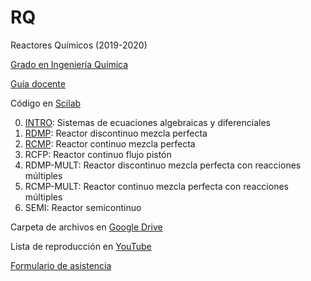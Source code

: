 # RQ

Reactores Químicos (2019-2020)

[Grado en Ingeniería Química](http://grados.ugr.es/iquimica)

[Guía docente](http://grados.ugr.es/iquimica/pages/infoacademica/gd1920/rq1920)

Código en [Scilab](http://www.scilab.org)

0. [INTRO](https://drive.google.com/open?id=1X4uq2BR0dFzw9sGRTgPoaG8yzzyRLplH): Sistemas de ecuaciones algebraicas y diferenciales 
1. [RDMP](https://drive.google.com/open?id=19V8YqVyjmr3UDkQ-GTvb53eGBcZ6e54R): Reactor discontinuo mezcla perfecta 
2. [RCMP](https://drive.google.com/open?id=1iIzDUbSJ9FFIyyAIP-Ls95ZiV9h_6djs): Reactor continuo mezcla perfecta
3. RCFP: Reactor continuo flujo pistón
4. RDMP-MULT: Reactor discontinuo mezcla perfecta con reacciones múltiples
5. RCMP-MULT: Reactor continuo mezcla perfecta con reacciones múltiples
6. SEMI: Reactor semicontinuo

Carpeta de archivos en [Google Drive](https://drive.google.com/drive/folders/1YU3lfvY7HRdlSeeqGyyuNjekO433TEav?usp=sharing)

Lista de reproducción en [YouTube](https://www.youtube.com/playlist?list=PLh3F9fU7h8w16RIv1I1yo4jtgwcO8BjP4)  

[Formulario de asistencia](https://docs.google.com/forms/d/e/1FAIpQLSeGuVjwPysHE2IftUtXyUzrQk0d6xcuCEu2375SL2asZg_bVw/viewform)
